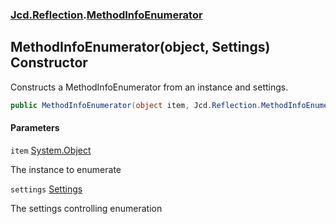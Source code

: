### [Jcd.Reflection](Jcd.Reflection.md 'Jcd.Reflection').[MethodInfoEnumerator](Jcd.Reflection.MethodInfoEnumerator.md 'Jcd.Reflection.MethodInfoEnumerator')

## MethodInfoEnumerator(object, Settings) Constructor

Constructs a MethodInfoEnumerator from an instance and settings.

```csharp
public MethodInfoEnumerator(object item, Jcd.Reflection.MethodInfoEnumerator.Settings settings=default(Jcd.Reflection.MethodInfoEnumerator.Settings));
```

#### Parameters

<a name='Jcd.Reflection.MethodInfoEnumerator.MethodInfoEnumerator(object,Jcd.Reflection.MethodInfoEnumerator.Settings).item'></a>

`item` [System.Object](https://docs.microsoft.com/en-us/dotnet/api/System.Object 'System.Object')

The instance to enumerate

<a name='Jcd.Reflection.MethodInfoEnumerator.MethodInfoEnumerator(object,Jcd.Reflection.MethodInfoEnumerator.Settings).settings'></a>

`settings` [Settings](Jcd.Reflection.MethodInfoEnumerator.Settings.md 'Jcd.Reflection.MethodInfoEnumerator.Settings')

The settings controlling enumeration